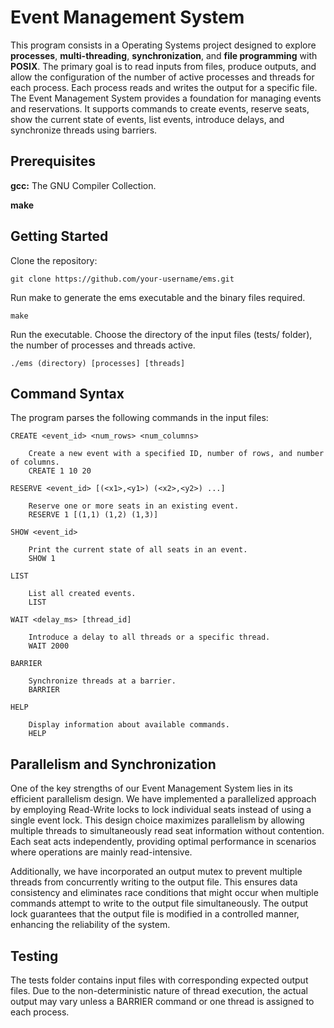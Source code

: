 # Event Management System

This program consists in a Operating Systems project designed to explore **processes**, **multi-threading**, **synchronization**, and **file programming** with **POSIX**. The primary goal is to read inputs from files, produce outputs, and allow the configuration of the number of active processes and threads for each process. Each process reads and writes the output for a specific file.
The Event Management System provides a foundation for managing events and reservations. It supports commands to create events, reserve seats, show the current state of events, list events, introduce delays, and synchronize threads using barriers.

## Prerequisites

 **gcc:** The GNU Compiler Collection.
 
 **make**

 ## Getting Started

 Clone the repository:
 ```
git clone https://github.com/your-username/ems.git
```
Run make to generate the ems executable and the binary files required.
```
make
```
Run the executable. Choose the directory of the input files (tests/ folder), the number of processes and threads active.
```
./ems (directory) [processes] [threads]
```
## Command Syntax

The program parses the following commands in the input files:

    CREATE <event_id> <num_rows> <num_columns>
    
        Create a new event with a specified ID, number of rows, and number of columns.
        CREATE 1 10 20
    
    RESERVE <event_id> [(<x1>,<y1>) (<x2>,<y2>) ...]
    
        Reserve one or more seats in an existing event.
        RESERVE 1 [(1,1) (1,2) (1,3)]
    
    SHOW <event_id>
    
        Print the current state of all seats in an event.
        SHOW 1
    
    LIST
    
        List all created events.
        LIST
    
    WAIT <delay_ms> [thread_id]
    
        Introduce a delay to all threads or a specific thread.
        WAIT 2000
    
    BARRIER
    
        Synchronize threads at a barrier.
        BARRIER
    
    HELP
    
        Display information about available commands.
        HELP
        
## Parallelism and Synchronization

One of the key strengths of our Event Management System lies in its efficient parallelism design. We have implemented a parallelized approach by employing Read-Write locks to lock individual seats instead of using a single event lock. This design choice maximizes parallelism by allowing multiple threads to simultaneously read seat information without contention. Each seat acts independently, providing optimal performance in scenarios where operations are mainly read-intensive.

Additionally, we have incorporated an output mutex to prevent multiple threads from concurrently writing to the output file. This ensures data consistency and eliminates race conditions that might occur when multiple commands attempt to write to the output file simultaneously. The output lock guarantees that the output file is modified in a controlled manner, enhancing the reliability of the system.

## Testing

 The tests folder contains input files with corresponding expected output files. Due to the non-deterministic nature of thread     execution, the actual output may vary unless a BARRIER command or one thread is assigned to each process.
